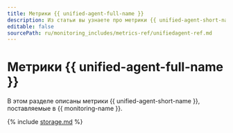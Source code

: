```yaml
---
title: Метрики {{ unified-agent-full-name }}
description: Из статьи вы узнаете про метрики {{ unified-agent-short-name }}.
editable: false
sourcePath: ru/monitoring_includes/metrics-ref/unifiedagent-ref.md
---
```


# Метрики {{ unified-agent-full-name }}

В этом разделе описаны метрики {{ unified-agent-short-name }}, поставляемые в {{ monitoring-name }}.

{% include [storage.md](../../_includes/monitoring/metrics-ref/unifiedagent.md) %}